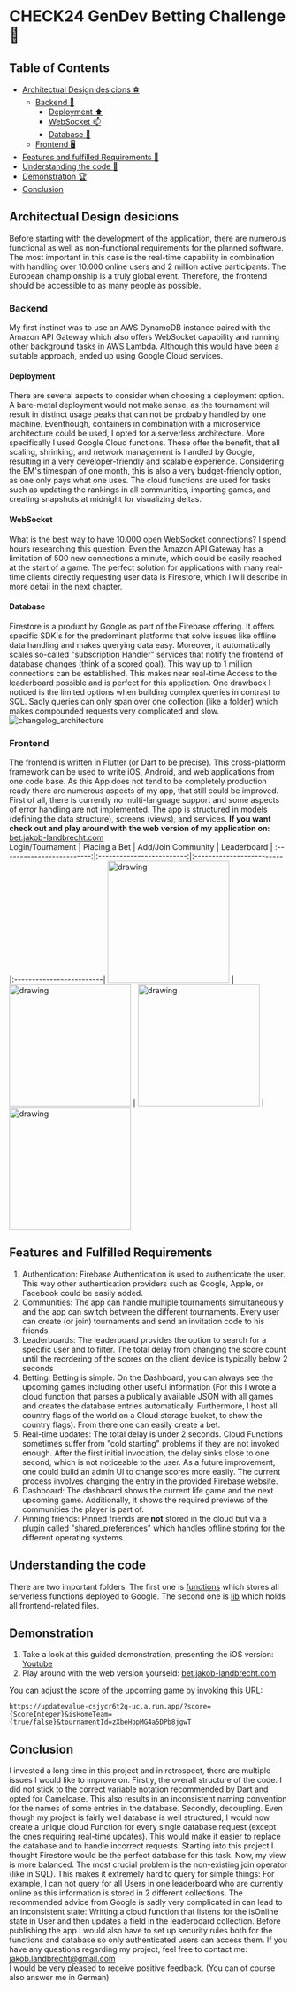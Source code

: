 # CHECK24 GenDev Betting Challenge 🚀

## Table of Contents
- [Architectual Design desicions ⚽️](#architectual-design-desicions)
     - [Backend 🧮](#backend)
          - [Deployment :arrow_up:](#deployment)
          - [WebSocket :mailbox:](#websocket)
          - [Database 💽](#database)
     - [Frontend 🖥️](#frontend)
- [Features and fulfilled Requirements 💅](#features-and-fulfilled-requirements)
- [Understanding the code :test_tube:](#understanding-the-code)
- [Demonstration 🏆](#demonstration)
- [Conclusion](#conclusion)

## Architectual Design desicions
Before starting with the development of the application, there are numerous functional as well as non-functional requirements for the planned software. The most important in this case is the real-time capability in combination with handling over 10.000 online users and 2 million active participants. The European championship is a truly global event. Therefore, the frontend should be accessible to as many people as possible.  
### Backend
My first instinct was to use an AWS DynamoDB instance paired with the Amazon API Gateway which also offers WebSocket capability and running other background tasks in AWS Lambda. Although this would have been a suitable approach, ended up using Google Cloud services.
#### Deployment 
There are several aspects to consider when choosing a deployment option. A bare-metal deployment would not make sense, as the tournament will result in distinct usage peaks that can not be probably handled by one machine. Eventhough, containers in combination with a microservice architecture could be used, I opted for a serverless architecture. More specifically I used Google Cloud functions. These offer the benefit, that all scaling, shrinking, and network management is handled by Google, resulting in a very developer-friendly and scalable experience. Considering the EM's timespan of one month, this is also a very budget-friendly option, as one only pays what one uses. The cloud functions are used for tasks such as updating the rankings in all communities, importing games, and creating snapshots at midnight for visualizing deltas.
#### WebSocket
What is the best way to have 10.000 open WebSocket connections? I spend hours researching this question. Even the Amazon API Gateway has a limitation of 500 new connections a minute, which could be easily reached at the start of a game. The perfect solution for applications with many real-time clients directly requesting user data is Firestore, which I will describe in more detail in the next chapter.
#### Database
Firestore is a product by Google as part of the Firebase offering. It offers specific SDK's for the predominant platforms that solve issues like offline data handling and makes querying data easy. Moreover, it automatically scales so-called "subscription Handler" services that notify the frontend of database changes (think of a scored goal). This way up to 1 million connections can be established. This makes near real-time Access to the leaderboard possible and is perfect for this application. One drawback I noticed is the limited options when building complex queries in contrast to SQL. Sadly queries can only span over one collection (like a folder) which makes compounded requests very complicated and slow.
![changelog_architecture](https://github.com/Jakob-Landbrecht/check24-BetApp/assets/44413507/bd116719-d5b1-4310-83ab-489f64706b82)
### Frontend
The frontend is written in Flutter (or Dart to be precise). This cross-platform framework can be used to write iOS, Android, and web applications from one code base. As this App does not tend to be completely production ready there are numerous aspects of my app, that still could be improved. First of all, there is currently no multi-language support and some aspects of error handling are not implemented. The app is structured in models (defining the data structure), screens (views), and services. **If you want check out and play around with the web version of my application on:** [bet.jakob-landbrecht.com](https://bet.jakob-landbrecht.com)  
Login/Tournament           |  Placing a Bet            |  Add/Join Community      |  Leaderboard             |
:-------------------------:|:-------------------------:|:-------------------------|:-------------------------|
<img src="https://github.com/Jakob-Landbrecht/check24-BetApp/assets/44413507/4f7353e5-bcd0-42e3-9a04-a7d8f1cc69b0" alt="drawing" width="220"/> | <img src="https://github.com/Jakob-Landbrecht/check24-BetApp/assets/44413507/08f78751-94f5-4c2a-b540-bff4cb9a3aab" alt="drawing" width="220"/> | <img src="https://github.com/Jakob-Landbrecht/check24-BetApp/assets/44413507/bf81f015-e898-4ec1-b030-892ed130241e" alt="drawing" width="220"/> | <img src="https://github.com/Jakob-Landbrecht/check24-BetApp/assets/44413507/b896ddd8-dbac-4d20-9690-b610dd312a08" alt="drawing" width="220"/>


## Features and Fulfilled Requirements
1. Authentication: Firebase Authentication is used to authenticate the user. This way other authentication providers such as Google, Apple, or Facebook could be easily added.
2. Communities: The app can handle multiple tournaments simultaneously and the app can switch between the different tournaments. Every user can create (or join) tournaments and send an invitation code to his friends.
3. Leaderboards: The leaderboard provides the option to search for a specific user and to filter. The total delay from changing the score count until the reordering of the scores on the client device is typically below 2 seconds
4. Betting: Betting is simple. On the Dashboard, you can always see the upcoming games including other useful information (For this I wrote a cloud function that parses a publically available JSON with all games and creates the database entries automatically. Furthermore, I host all country flags of the world on a Cloud storage bucket, to show the country flags). From there one can easily create a bet.
5. Real-time updates: The total delay is under 2 seconds. Cloud Functions sometimes suffer from "cold starting" problems if they are not invoked enough. After the first initial invocation, the delay sinks close to one second, which is not noticeable to the user. As a future improvement, one could build an admin UI to change scores more easily. The current process involves changing the entry in the provided Firebase website.
6. Dashboard: The dashboard shows the current life game and the next upcoming game. Additionally, it shows the required previews of the communities the player is part of.
7. Pinning friends: Pinned friends are **not** stored in the cloud but via a plugin called "shared_preferences" which handles offline storing for the different operating systems.
## Understanding the code
There are two important folders. The first one is [functions](https://github.com/Jakob-Landbrecht/check24-BetApp/tree/main/functions) which stores all serverless functions deployed to Google. The second one is [lib](https://github.com/Jakob-Landbrecht/check24-BetApp/tree/main/betapp/lib) which holds all frontend-related files.
## Demonstration
1. Take a look at this guided demonstration, presenting the iOS version: [Youtube](amazon.de)  
2. Play around with the web version yourseld: [bet.jakob-landbrecht.com](https://bet.jakob-landbrecht.com)
   
You can adjust the score of the upcoming game by invoking this URL:
```
https://updatevalue-csjycr6t2q-uc.a.run.app/?score={ScoreInteger}&isHomeTeam={true/false}&tournamentId=zXbeHbpMG4a5DPb8jgwT
```
## Conclusion
I invested a long time in this project and in retrospect, there are multiple issues I would like to improve on. Firstly, the overall structure of the code. I did not stick to the correct variable notation recommended by Dart and opted for Camelcase. This also results in an inconsistent naming convention for the names of some entries in the database. Secondly, decoupling. Even though my project is fairly well database is well structured, I would now create a unique cloud Function for every single database request (except the ones requiring real-time updates). This would make it easier to replace the database and to handle incorrect requests. Starting into this project I thought Firestore would be the perfect database for this task. Now, my view is more balanced. The most crucial problem is the non-existing join operator (like in SQL). This makes it extremely hard to query for simple things: For example, I can not query for all Users in one leaderboard who are currently online as this information is stored in 2 different collections. The recommended advice from Google is sadly very complicated in can lead to an inconsistent state: Writting a cloud function that listens for the isOnline state in User and then updates a field in the leaderboard collection. 
Before publishing the app I would also have to set up security rules both for the functions and database so only authenticated users can access them. 
If you have any questions regarding my project, feel free to contact me: [jakob.landbrecht@gmail.com](jakob.landbrecht@gmail.com)  
I would be very pleased to receive positive feedback. (You can of course also answer me in German)
  
